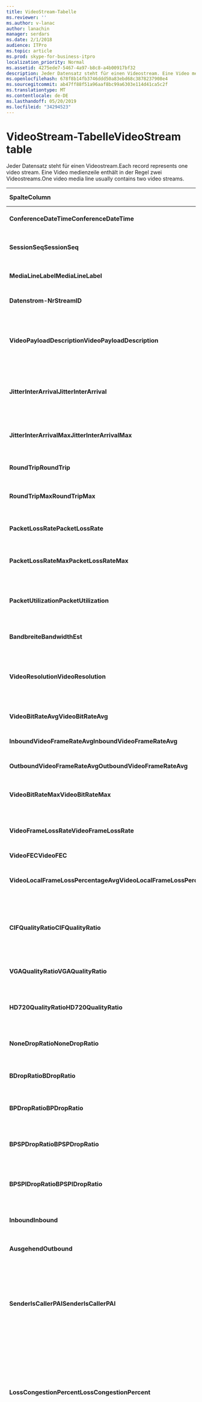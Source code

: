 ```yaml
---
title: VideoStream-Tabelle
ms.reviewer: ''
ms.author: v-lanac
author: lanachin
manager: serdars
ms.date: 2/1/2018
audience: ITPro
ms.topic: article
ms.prod: skype-for-business-itpro
localization_priority: Normal
ms.assetid: 4275ede7-5467-4a97-b8c8-a4b00917bf32
description: Jeder Datensatz steht für einen Videostream. Eine Video medienzeile enthält in der Regel zwei Videostreams.
ms.openlocfilehash: 678f8b14fb3746ddd50a83ebd68c3878237908e4
ms.sourcegitcommit: ab47ff88f51a96aaf8bc99a6303e114d41ca5c2f
ms.translationtype: MT
ms.contentlocale: de-DE
ms.lasthandoff: 05/20/2019
ms.locfileid: "34294523"
---
```

# <a name="videostream-table"></a><span data-ttu-id="c67d3-104">VideoStream-Tabelle</span><span class="sxs-lookup"><span data-stu-id="c67d3-104">VideoStream table</span></span>
 
<span data-ttu-id="c67d3-105">Jeder Datensatz steht für einen Videostream.</span><span class="sxs-lookup"><span data-stu-id="c67d3-105">Each record represents one video stream.</span></span> <span data-ttu-id="c67d3-106">Eine Video medienzeile enthält in der Regel zwei Videostreams.</span><span class="sxs-lookup"><span data-stu-id="c67d3-106">One video media line usually contains two video streams.</span></span>
  
|<span data-ttu-id="c67d3-107">**Spalte**</span><span class="sxs-lookup"><span data-stu-id="c67d3-107">**Column**</span></span>|<span data-ttu-id="c67d3-108">**Datentyp**</span><span class="sxs-lookup"><span data-stu-id="c67d3-108">**Data Type**</span></span>|<span data-ttu-id="c67d3-109">**Schlüssel/Index**</span><span class="sxs-lookup"><span data-stu-id="c67d3-109">**Key/Index**</span></span>|<span data-ttu-id="c67d3-110">**Details**</span><span class="sxs-lookup"><span data-stu-id="c67d3-110">**Details**</span></span>|
|:-----|:-----|:-----|:-----|
|<span data-ttu-id="c67d3-111">**ConferenceDateTime**</span><span class="sxs-lookup"><span data-stu-id="c67d3-111">**ConferenceDateTime**</span></span> <br/> |<span data-ttu-id="c67d3-112">datetime</span><span class="sxs-lookup"><span data-stu-id="c67d3-112">datetime</span></span>  <br/> |<span data-ttu-id="c67d3-113">Primary</span><span class="sxs-lookup"><span data-stu-id="c67d3-113">Primary</span></span>  <br/> |<span data-ttu-id="c67d3-114">In der medialinie- [Tabelle](medialine-0.md)referenziert.</span><span class="sxs-lookup"><span data-stu-id="c67d3-114">Referenced from the [MediaLine table](medialine-0.md).</span></span>  <br/> |
|<span data-ttu-id="c67d3-115">**SessionSeq**</span><span class="sxs-lookup"><span data-stu-id="c67d3-115">**SessionSeq**</span></span> <br/> |<span data-ttu-id="c67d3-116">int</span><span class="sxs-lookup"><span data-stu-id="c67d3-116">int</span></span>  <br/> |<span data-ttu-id="c67d3-117">Primary</span><span class="sxs-lookup"><span data-stu-id="c67d3-117">Primary</span></span>  <br/> |<span data-ttu-id="c67d3-118">R, auf die in der [Tabelle](medialine-0.md)"medialinie" verwiesen wird</span><span class="sxs-lookup"><span data-stu-id="c67d3-118">R Referenced from the [MediaLine table](medialine-0.md).</span></span>  <br/> |
|<span data-ttu-id="c67d3-119">**MediaLineLabel**</span><span class="sxs-lookup"><span data-stu-id="c67d3-119">**MediaLineLabel**</span></span> <br/> |<span data-ttu-id="c67d3-120">tinyint</span><span class="sxs-lookup"><span data-stu-id="c67d3-120">tinyint</span></span>  <br/> |<span data-ttu-id="c67d3-121">Primary</span><span class="sxs-lookup"><span data-stu-id="c67d3-121">Primary</span></span>  <br/> |<span data-ttu-id="c67d3-122">In der medialinie- [Tabelle](medialine-0.md)referenziert.</span><span class="sxs-lookup"><span data-stu-id="c67d3-122">Referenced from the [MediaLine table](medialine-0.md).</span></span>  <br/> |
|<span data-ttu-id="c67d3-123">**Datenstrom-Nr**</span><span class="sxs-lookup"><span data-stu-id="c67d3-123">**StreamID**</span></span> <br/> |<span data-ttu-id="c67d3-124">int</span><span class="sxs-lookup"><span data-stu-id="c67d3-124">int</span></span>  <br/> |<span data-ttu-id="c67d3-125">Primary</span><span class="sxs-lookup"><span data-stu-id="c67d3-125">Primary</span></span>  <br/> |<span data-ttu-id="c67d3-126">Eindeutige ID innerhalb einer medienzeile</span><span class="sxs-lookup"><span data-stu-id="c67d3-126">Unique ID within a media line.</span></span>  <br/> |
|<span data-ttu-id="c67d3-127">**VideoPayloadDescription**</span><span class="sxs-lookup"><span data-stu-id="c67d3-127">**VideoPayloadDescription**</span></span> <br/> |<span data-ttu-id="c67d3-128">smallint</span><span class="sxs-lookup"><span data-stu-id="c67d3-128">smallint</span></span>  <br/> |<span data-ttu-id="c67d3-129">Fremd, primär</span><span class="sxs-lookup"><span data-stu-id="c67d3-129">Foreign, Primary</span></span>  <br/> |<span data-ttu-id="c67d3-130">Nutzlast-Beschreibung.</span><span class="sxs-lookup"><span data-stu-id="c67d3-130">Payload description.</span></span> <span data-ttu-id="c67d3-131">Weitere Informationen finden Sie in der [PayloadDescription-Tabelle](payloaddescription.md) .</span><span class="sxs-lookup"><span data-stu-id="c67d3-131">See the [PayloadDescription table](payloaddescription.md) for more information.</span></span> <br/> |
|<span data-ttu-id="c67d3-132">**JitterInterArrival**</span><span class="sxs-lookup"><span data-stu-id="c67d3-132">**JitterInterArrival**</span></span> <br/> |<span data-ttu-id="c67d3-133">int</span><span class="sxs-lookup"><span data-stu-id="c67d3-133">int</span></span>  <br/> | <br/> |<span data-ttu-id="c67d3-134">Durchschnittlicher Netzwerk-Jitter aus RTCP-Statistiken (Real Time Control Protocol).</span><span class="sxs-lookup"><span data-stu-id="c67d3-134">Average network jitter from Real Time Control Protocol (RTCP) statistics.</span></span>  <br/> |
|<span data-ttu-id="c67d3-135">**JitterInterArrivalMax**</span><span class="sxs-lookup"><span data-stu-id="c67d3-135">**JitterInterArrivalMax**</span></span> <br/> |<span data-ttu-id="c67d3-136">int</span><span class="sxs-lookup"><span data-stu-id="c67d3-136">int</span></span>  <br/> | <br/> |<span data-ttu-id="c67d3-137">Maximaler Netzwerk Jitter während der Videositzung.</span><span class="sxs-lookup"><span data-stu-id="c67d3-137">Maximum network jitter during the video session.</span></span>  <br/> |
|<span data-ttu-id="c67d3-138">**RoundTrip**</span><span class="sxs-lookup"><span data-stu-id="c67d3-138">**RoundTrip**</span></span> <br/> |<span data-ttu-id="c67d3-139">int</span><span class="sxs-lookup"><span data-stu-id="c67d3-139">int</span></span>  <br/> | <br/> |<span data-ttu-id="c67d3-140">Roundtrip-Zeit von RTCP-Statistiken</span><span class="sxs-lookup"><span data-stu-id="c67d3-140">Round trip time from RTCP statistics.</span></span>  <br/> |
|<span data-ttu-id="c67d3-141">**RoundTripMax**</span><span class="sxs-lookup"><span data-stu-id="c67d3-141">**RoundTripMax**</span></span> <br/> |<span data-ttu-id="c67d3-142">int</span><span class="sxs-lookup"><span data-stu-id="c67d3-142">int</span></span>  <br/> | <br/> |<span data-ttu-id="c67d3-143">Maximale Roundtrip-Zeit für den Videostream.</span><span class="sxs-lookup"><span data-stu-id="c67d3-143">Maximum round trip time for the video stream.</span></span>  <br/> |
|<span data-ttu-id="c67d3-144">**PacketLossRate**</span><span class="sxs-lookup"><span data-stu-id="c67d3-144">**PacketLossRate**</span></span> <br/> |<span data-ttu-id="c67d3-145">Dezimal (5; 4)</span><span class="sxs-lookup"><span data-stu-id="c67d3-145">decimal(5,4)</span></span>  <br/> | <br/> |<span data-ttu-id="c67d3-146">Durchschnittliche Paketverlustrate während des Anrufs.</span><span class="sxs-lookup"><span data-stu-id="c67d3-146">Average packet loss rate during the call.</span></span>  <br/> |
|<span data-ttu-id="c67d3-147">**PacketLossRateMax**</span><span class="sxs-lookup"><span data-stu-id="c67d3-147">**PacketLossRateMax**</span></span> <br/> |<span data-ttu-id="c67d3-148">Dezimal (5; 4)</span><span class="sxs-lookup"><span data-stu-id="c67d3-148">decimal(5,4)</span></span>  <br/> | <br/> |<span data-ttu-id="c67d3-149">Maximaler Paketverlust während des Anrufs.</span><span class="sxs-lookup"><span data-stu-id="c67d3-149">Maximum packet loss observed during the call.</span></span>  <br/> |
|<span data-ttu-id="c67d3-150">**PacketUtilization**</span><span class="sxs-lookup"><span data-stu-id="c67d3-150">**PacketUtilization**</span></span> <br/> |<span data-ttu-id="c67d3-151">int</span><span class="sxs-lookup"><span data-stu-id="c67d3-151">int</span></span>  <br/> | <br/> |<span data-ttu-id="c67d3-152">Paketanzahl für den Videostream (Echt Zeit Transport Protokoll, RTP).</span><span class="sxs-lookup"><span data-stu-id="c67d3-152">Packet count for the video stream (Real Time Transport Protocol, RTP).</span></span>  <br/> |
|<span data-ttu-id="c67d3-153">**Bandbreite**</span><span class="sxs-lookup"><span data-stu-id="c67d3-153">**BandwidthEst**</span></span> <br/> |<span data-ttu-id="c67d3-154">int</span><span class="sxs-lookup"><span data-stu-id="c67d3-154">int</span></span>  <br/> | <br/> |<span data-ttu-id="c67d3-155">Bandbreiten Schätzungen für den Videostream.</span><span class="sxs-lookup"><span data-stu-id="c67d3-155">Bandwidth estimates for the video stream.</span></span>  <br/> |
|<span data-ttu-id="c67d3-156">**VideoResolution**</span><span class="sxs-lookup"><span data-stu-id="c67d3-156">**VideoResolution**</span></span> <br/> |<span data-ttu-id="c67d3-157">char (9)</span><span class="sxs-lookup"><span data-stu-id="c67d3-157">char(9)</span></span>  <br/> | <br/> |<span data-ttu-id="c67d3-158">Auflösung des Videos in Pixel Breite multipliziert mit Höhe des Pixels.</span><span class="sxs-lookup"><span data-stu-id="c67d3-158">Resolution of the video in pixels width multiplied by pixels height.</span></span> <span data-ttu-id="c67d3-159">Als Zeichenfolge gemeldet.</span><span class="sxs-lookup"><span data-stu-id="c67d3-159">Reported as a string.</span></span>  <br/> |
|<span data-ttu-id="c67d3-160">**VideoBitRateAvg**</span><span class="sxs-lookup"><span data-stu-id="c67d3-160">**VideoBitRateAvg**</span></span> <br/> |<span data-ttu-id="c67d3-161">int</span><span class="sxs-lookup"><span data-stu-id="c67d3-161">int</span></span>  <br/> | <br/> |<span data-ttu-id="c67d3-162">Durchschnittliche Bitrate des Videodatenstroms.</span><span class="sxs-lookup"><span data-stu-id="c67d3-162">Average bit rate of the video stream.</span></span>  <br/> |
|<span data-ttu-id="c67d3-163">**InboundVideoFrameRateAvg**</span><span class="sxs-lookup"><span data-stu-id="c67d3-163">**InboundVideoFrameRateAvg**</span></span> <br/> |<span data-ttu-id="c67d3-164">Dezimal (9; 4)</span><span class="sxs-lookup"><span data-stu-id="c67d3-164">decimal(9,4)</span></span>  <br/> | <br/> |<span data-ttu-id="c67d3-165">Die empfangene Videobildrate.</span><span class="sxs-lookup"><span data-stu-id="c67d3-165">The video frame rate received.</span></span>  <br/> |
|<span data-ttu-id="c67d3-166">**OutboundVideoFrameRateAvg**</span><span class="sxs-lookup"><span data-stu-id="c67d3-166">**OutboundVideoFrameRateAvg**</span></span> <br/> |<span data-ttu-id="c67d3-167">Dezimal (9; 4)</span><span class="sxs-lookup"><span data-stu-id="c67d3-167">decimal(9,4)</span></span>  <br/> | <br/> |<span data-ttu-id="c67d3-168">Die Videobildrate wird gesendet.</span><span class="sxs-lookup"><span data-stu-id="c67d3-168">The video frame rate sent.</span></span>  <br/> |
|<span data-ttu-id="c67d3-169">**VideoBitRateMax**</span><span class="sxs-lookup"><span data-stu-id="c67d3-169">**VideoBitRateMax**</span></span> <br/> |<span data-ttu-id="c67d3-170">int</span><span class="sxs-lookup"><span data-stu-id="c67d3-170">int</span></span>  <br/> | <br/> |<span data-ttu-id="c67d3-171">Die maximale Video-Bitrate während der Videositzung.</span><span class="sxs-lookup"><span data-stu-id="c67d3-171">The maximum video bit rate during the video session.</span></span>  <br/> |
|<span data-ttu-id="c67d3-172">**VideoFrameLossRate**</span><span class="sxs-lookup"><span data-stu-id="c67d3-172">**VideoFrameLossRate**</span></span> <br/> |<span data-ttu-id="c67d3-173">Dezimal (9; 4)</span><span class="sxs-lookup"><span data-stu-id="c67d3-173">decimal(9,4)</span></span>  <br/> | <br/> |<span data-ttu-id="c67d3-174">Der Prozentsatz der Gesamtzahl der Videoframes, die verloren gehen.</span><span class="sxs-lookup"><span data-stu-id="c67d3-174">The percentage of total video frames that are lost.</span></span>  <br/> |
|<span data-ttu-id="c67d3-175">**VideoFEC**</span><span class="sxs-lookup"><span data-stu-id="c67d3-175">**VideoFEC**</span></span> <br/> |<span data-ttu-id="c67d3-176">bit</span><span class="sxs-lookup"><span data-stu-id="c67d3-176">bit</span></span>  <br/> | <br/> |<span data-ttu-id="c67d3-177">Nicht verfügbar.</span><span class="sxs-lookup"><span data-stu-id="c67d3-177">Not available.</span></span>  <br/> |
|<span data-ttu-id="c67d3-178">**VideoLocalFrameLossPercentageAvg**</span><span class="sxs-lookup"><span data-stu-id="c67d3-178">**VideoLocalFrameLossPercentageAvg**</span></span> <br/> |<span data-ttu-id="c67d3-179">Dezimal (9; 4)</span><span class="sxs-lookup"><span data-stu-id="c67d3-179">decimal(9,4)</span></span>  <br/> ||<span data-ttu-id="c67d3-180">Der Prozentsatz der Gesamtzahl der Videoframes, die verloren gehen.</span><span class="sxs-lookup"><span data-stu-id="c67d3-180">The percentage of total video frames that are lost.</span></span>  <br/> |
|<span data-ttu-id="c67d3-181">**CIFQualityRatio**</span><span class="sxs-lookup"><span data-stu-id="c67d3-181">**CIFQualityRatio**</span></span> <br/> |<span data-ttu-id="c67d3-182">tinyint</span><span class="sxs-lookup"><span data-stu-id="c67d3-182">tinyint</span></span>  <br/> ||<span data-ttu-id="c67d3-183">Der Prozentsatz des Anrufs, der sich in der CIF-Auflösung (Common Interchange Format) befand.</span><span class="sxs-lookup"><span data-stu-id="c67d3-183">The percentage of the call that was at the Common Interchange Format (CIF) resolution.</span></span>  <br/> |
|<span data-ttu-id="c67d3-184">**VGAQualityRatio**</span><span class="sxs-lookup"><span data-stu-id="c67d3-184">**VGAQualityRatio**</span></span> <br/> |<span data-ttu-id="c67d3-185">tinyint</span><span class="sxs-lookup"><span data-stu-id="c67d3-185">tinyint</span></span>  <br/> ||<span data-ttu-id="c67d3-186">Der Prozentsatz des Anrufs mit VGA-Auflösung.</span><span class="sxs-lookup"><span data-stu-id="c67d3-186">The percentage of the call that was at VGA resolution.</span></span>  <br/> |
|<span data-ttu-id="c67d3-187">**HD720QualityRatio**</span><span class="sxs-lookup"><span data-stu-id="c67d3-187">**HD720QualityRatio**</span></span> <br/> |<span data-ttu-id="c67d3-188">tinyint</span><span class="sxs-lookup"><span data-stu-id="c67d3-188">tinyint</span></span>  <br/> ||<span data-ttu-id="c67d3-189">Der Prozentsatz des Anrufs, der mit der HD720-Auflösung erfolgte.</span><span class="sxs-lookup"><span data-stu-id="c67d3-189">The percentage of the call that was at HD720 resolution.</span></span>  <br/> |
|<span data-ttu-id="c67d3-190">**NoneDropRatio**</span><span class="sxs-lookup"><span data-stu-id="c67d3-190">**NoneDropRatio**</span></span> <br/> |<span data-ttu-id="c67d3-191">tinyint</span><span class="sxs-lookup"><span data-stu-id="c67d3-191">tinyint</span></span>  <br/> ||<span data-ttu-id="c67d3-192">Prozentsatz der Anrufdauer ohne Frame-Drop</span><span class="sxs-lookup"><span data-stu-id="c67d3-192">Percentage of call duration with no frame drop.</span></span>  <br/> |
|<span data-ttu-id="c67d3-193">**BDropRatio**</span><span class="sxs-lookup"><span data-stu-id="c67d3-193">**BDropRatio**</span></span> <br/> |<span data-ttu-id="c67d3-194">tinyint</span><span class="sxs-lookup"><span data-stu-id="c67d3-194">tinyint</span></span>  <br/> ||<span data-ttu-id="c67d3-195">Prozentsatz der Anrufdauer mit B-Frame-Abwurf.</span><span class="sxs-lookup"><span data-stu-id="c67d3-195">Percentage of call duration with B frame drop.</span></span>  <br/> |
|<span data-ttu-id="c67d3-196">**BPDropRatio**</span><span class="sxs-lookup"><span data-stu-id="c67d3-196">**BPDropRatio**</span></span> <br/> |<span data-ttu-id="c67d3-197">tinyint</span><span class="sxs-lookup"><span data-stu-id="c67d3-197">tinyint</span></span>  <br/> ||<span data-ttu-id="c67d3-198">Prozentsatz der Anrufdauer mit BP-Frame-Drop.</span><span class="sxs-lookup"><span data-stu-id="c67d3-198">Percentage of call duration with BP frame drop.</span></span>  <br/> |
|<span data-ttu-id="c67d3-199">**BPSPDropRatio**</span><span class="sxs-lookup"><span data-stu-id="c67d3-199">**BPSPDropRatio**</span></span> <br/> |<span data-ttu-id="c67d3-200">tinyint</span><span class="sxs-lookup"><span data-stu-id="c67d3-200">tinyint</span></span>  <br/> ||<span data-ttu-id="c67d3-201">Prozentsatz der Anrufdauer mit BPSP Frame Drop.</span><span class="sxs-lookup"><span data-stu-id="c67d3-201">Percentage of call duration with BPSP frame drop.</span></span>  <br/> |
|<span data-ttu-id="c67d3-202">**BPSPIDropRatio**</span><span class="sxs-lookup"><span data-stu-id="c67d3-202">**BPSPIDropRatio**</span></span> <br/> |<span data-ttu-id="c67d3-203">tinyint</span><span class="sxs-lookup"><span data-stu-id="c67d3-203">tinyint</span></span>  <br/> ||<span data-ttu-id="c67d3-204">Prozentsatz der Anrufdauer mit BPSPI Frame Drop.</span><span class="sxs-lookup"><span data-stu-id="c67d3-204">Percentage of call duration with BPSPI frame drop.</span></span>  <br/> |
|<span data-ttu-id="c67d3-205">**Inbound**</span><span class="sxs-lookup"><span data-stu-id="c67d3-205">**Inbound**</span></span> <br/> |<span data-ttu-id="c67d3-206">bit</span><span class="sxs-lookup"><span data-stu-id="c67d3-206">bit</span></span>  <br/> | <br/> |<span data-ttu-id="c67d3-207">Datenstrom auf Empfängerseite wird empfangen.</span><span class="sxs-lookup"><span data-stu-id="c67d3-207">Stream data on receiver side is received.</span></span>  <br/> |
|<span data-ttu-id="c67d3-208">**Ausgehend**</span><span class="sxs-lookup"><span data-stu-id="c67d3-208">**Outbound**</span></span> <br/> |<span data-ttu-id="c67d3-209">bit</span><span class="sxs-lookup"><span data-stu-id="c67d3-209">bit</span></span>  <br/> | <br/> |<span data-ttu-id="c67d3-210">Datenstrom auf Absenderseite wird empfangen.</span><span class="sxs-lookup"><span data-stu-id="c67d3-210">Stream data on sender side is received.</span></span>  <br/> |
|<span data-ttu-id="c67d3-211">**SenderIsCallerPAI**</span><span class="sxs-lookup"><span data-stu-id="c67d3-211">**SenderIsCallerPAI**</span></span> <br/> |<span data-ttu-id="c67d3-212">bit</span><span class="sxs-lookup"><span data-stu-id="c67d3-212">bit</span></span>  <br/> | <br/> |<span data-ttu-id="c67d3-213">1 bedeutet, dass die Datenstrom Richtung vom Aufrufer zu aufgerufen wird.</span><span class="sxs-lookup"><span data-stu-id="c67d3-213">1 means the stream direction is from the caller to callee.</span></span>  <br/> <span data-ttu-id="c67d3-214">0 bedeutet, dass die Datenstrom Richtung vom aufgerufenen zum Aufrufer ist.</span><span class="sxs-lookup"><span data-stu-id="c67d3-214">0 means the stream direction is from the callee to the caller.</span></span>  <br/> |
|<span data-ttu-id="c67d3-215">**LossCongestionPercent**</span><span class="sxs-lookup"><span data-stu-id="c67d3-215">**LossCongestionPercent**</span></span> <br/> |<span data-ttu-id="c67d3-216">float</span><span class="sxs-lookup"><span data-stu-id="c67d3-216">float</span></span>  <br/> ||<span data-ttu-id="c67d3-217">Gibt den Prozentsatz der Zeit an, zu der sich der Anruf in einem Engpass Zustand befand.</span><span class="sxs-lookup"><span data-stu-id="c67d3-217">Indicates the percentage of the time when the call was in a loss congestion state.</span></span>  <br/> <span data-ttu-id="c67d3-218">Diese Spalte wurde in Microsoft lync Server 2013 eingeführt.</span><span class="sxs-lookup"><span data-stu-id="c67d3-218">This column was introduced in Microsoft Lync Server 2013.</span></span>  <br/> |
|<span data-ttu-id="c67d3-219">**DelayCongestionPercent**</span><span class="sxs-lookup"><span data-stu-id="c67d3-219">**DelayCongestionPercent**</span></span> <br/> |<span data-ttu-id="c67d3-220">float</span><span class="sxs-lookup"><span data-stu-id="c67d3-220">float</span></span>  <br/> ||<span data-ttu-id="c67d3-221">Gibt den Prozentsatz des Anrufs an, während dessen Überlastung durch das verspätete Eintreffen von Netzwerkpaketen verursacht wurde.</span><span class="sxs-lookup"><span data-stu-id="c67d3-221">Indicates the percentage of the call during which congestion was caused by the delayed arrival of network packets.</span></span>  <br/> <span data-ttu-id="c67d3-222">Diese Spalte wurde in Microsoft lync Server 2013 eingeführt.</span><span class="sxs-lookup"><span data-stu-id="c67d3-222">This column was introduced in Microsoft Lync Server 2013.</span></span>  <br/> |
|<span data-ttu-id="c67d3-223">**ContentionDetectedPercent**</span><span class="sxs-lookup"><span data-stu-id="c67d3-223">**ContentionDetectedPercent**</span></span> <br/> |<span data-ttu-id="c67d3-224">float</span><span class="sxs-lookup"><span data-stu-id="c67d3-224">float</span></span>  <br/> ||<span data-ttu-id="c67d3-225">Gibt den Prozentsatz der Zeit an, zu der der Anruf im Wettbewerb um Netzwerkressourcen erfolgte.</span><span class="sxs-lookup"><span data-stu-id="c67d3-225">Indicates the percentage of the time when the call was competing for network resources.</span></span>  <br/> <span data-ttu-id="c67d3-226">Diese Spalte wurde in Microsoft lync Server 2013 eingeführt.</span><span class="sxs-lookup"><span data-stu-id="c67d3-226">This column was introduced in Microsoft Lync Server 2013.</span></span>  <br/> |
|<span data-ttu-id="c67d3-227">**BandwidthEstMin**</span><span class="sxs-lookup"><span data-stu-id="c67d3-227">**BandwidthEstMin**</span></span> <br/> |<span data-ttu-id="c67d3-228">int</span><span class="sxs-lookup"><span data-stu-id="c67d3-228">int</span></span>  <br/> ||<span data-ttu-id="c67d3-229">Minimaler Grad der Bandbreitenschätzung, gemessen während des Anrufs.</span><span class="sxs-lookup"><span data-stu-id="c67d3-229">Minimum amount of bandwidth estimation measured during the call.</span></span>  <br/> <span data-ttu-id="c67d3-230">Diese Spalte wurde in Microsoft lync Server 2013 eingeführt.</span><span class="sxs-lookup"><span data-stu-id="c67d3-230">This column was introduced in Microsoft Lync Server 2013.</span></span>  <br/> |
|<span data-ttu-id="c67d3-231">**BandwidthEstMax**</span><span class="sxs-lookup"><span data-stu-id="c67d3-231">**BandwidthEstMax**</span></span> <br/> |<span data-ttu-id="c67d3-232">int</span><span class="sxs-lookup"><span data-stu-id="c67d3-232">int</span></span>  <br/> ||<span data-ttu-id="c67d3-233">Maximale Menge an Bandbreitenschätzung, die während des Anrufs gemessen wurde.</span><span class="sxs-lookup"><span data-stu-id="c67d3-233">Maximum amount of bandwidth estimation measured during the call.</span></span>  <br/> <span data-ttu-id="c67d3-234">Diese Spalte wurde in Microsoft lync Server 2013 eingeführt.</span><span class="sxs-lookup"><span data-stu-id="c67d3-234">This column was introduced in Microsoft Lync Server 2013.</span></span>  <br/> |
|<span data-ttu-id="c67d3-235">**BandwidthEstStdDev**</span><span class="sxs-lookup"><span data-stu-id="c67d3-235">**BandwidthEstStdDev**</span></span> <br/> |<span data-ttu-id="c67d3-236">int</span><span class="sxs-lookup"><span data-stu-id="c67d3-236">int</span></span>  <br/> ||<span data-ttu-id="c67d3-237">Standard Abweichung der Bandbreitenschätzung, die während des Anrufs gemessen wurde.</span><span class="sxs-lookup"><span data-stu-id="c67d3-237">Standard deviation of the bandwidth estimation measured during the call.</span></span>  <br/> <span data-ttu-id="c67d3-238">Diese Spalte wurde in Microsoft lync Server 2013 eingeführt.</span><span class="sxs-lookup"><span data-stu-id="c67d3-238">This column was introduced in Microsoft Lync Server 2013.</span></span>  <br/> |
|<span data-ttu-id="c67d3-239">**BandwidthEstAvge**</span><span class="sxs-lookup"><span data-stu-id="c67d3-239">**BandwidthEstAvge**</span></span> <br/> |<span data-ttu-id="c67d3-240">int</span><span class="sxs-lookup"><span data-stu-id="c67d3-240">int</span></span>  <br/> ||<span data-ttu-id="c67d3-241">Durchschnittliche Menge an Bandbreitenschätzung, die während des Anrufs gemessen wurde.</span><span class="sxs-lookup"><span data-stu-id="c67d3-241">Average amount of bandwidth estimation measured during the call.</span></span>  <br/> <span data-ttu-id="c67d3-242">Diese Spalte wurde in Microsoft lync Server 2013 eingeführt.</span><span class="sxs-lookup"><span data-stu-id="c67d3-242">This column was introduced in Microsoft Lync Server 2013.</span></span>  <br/> |
|<span data-ttu-id="c67d3-243">**LowBandwidthForMultiview**</span><span class="sxs-lookup"><span data-stu-id="c67d3-243">**LowBandwidthForMultiview**</span></span> <br/> |<span data-ttu-id="c67d3-244">float</span><span class="sxs-lookup"><span data-stu-id="c67d3-244">float</span></span>  <br/> ||<span data-ttu-id="c67d3-245">Prozentsatz des Anrufs, bei dem der Endpunkt festgestellt hat, dass die Netzwerkverbindung MultiView-Video nicht unterstützenkann.</span><span class="sxs-lookup"><span data-stu-id="c67d3-245">Percentage of the call where the endpoint determined that the network connection could not support multiview video.</span></span>  <br/> <span data-ttu-id="c67d3-246">Diese Spalte wurde in Microsoft lync Server 2013 eingeführt.</span><span class="sxs-lookup"><span data-stu-id="c67d3-246">This column was introduced in Microsoft Lync Server 2013.</span></span>  <br/> |
|<span data-ttu-id="c67d3-247">**RelativeOneWayTotal**</span><span class="sxs-lookup"><span data-stu-id="c67d3-247">**RelativeOneWayTotal**</span></span> <br/> |<span data-ttu-id="c67d3-248">float</span><span class="sxs-lookup"><span data-stu-id="c67d3-248">float</span></span>  <br/> ||<span data-ttu-id="c67d3-249">Gesamtzahl der unidirektionalen Latenzzeit.</span><span class="sxs-lookup"><span data-stu-id="c67d3-249">Total amount of one-way latency.</span></span> <span data-ttu-id="c67d3-250">Die relative unidirektionale Latenz misst die Verzögerung zwischen dem Client und dem Server.</span><span class="sxs-lookup"><span data-stu-id="c67d3-250">Relative one-way latency measures the delay between the client and the server.</span></span>  <br/> <span data-ttu-id="c67d3-251">Diese Spalte wurde in Microsoft lync Server 2013 eingeführt.</span><span class="sxs-lookup"><span data-stu-id="c67d3-251">This column was introduced in Microsoft Lync Server 2013.</span></span>  <br/> |
|<span data-ttu-id="c67d3-252">**RelativeOneWayAverage**</span><span class="sxs-lookup"><span data-stu-id="c67d3-252">**RelativeOneWayAverage**</span></span> <br/> |<span data-ttu-id="c67d3-253">float</span><span class="sxs-lookup"><span data-stu-id="c67d3-253">float</span></span>  <br/> ||<span data-ttu-id="c67d3-254">Durchschnittliche Anzahl der unidirektionalen Latenzzeit.</span><span class="sxs-lookup"><span data-stu-id="c67d3-254">Average amount of one-way latency.</span></span> <span data-ttu-id="c67d3-255">Die relative unidirektionale Latenz misst die Verzögerung zwischen dem Client und dem Server.</span><span class="sxs-lookup"><span data-stu-id="c67d3-255">Relative one-way latency measures the delay between the client and the server.</span></span>  <br/> <span data-ttu-id="c67d3-256">Diese Spalte wurde in Microsoft lync Server 2013 eingeführt.</span><span class="sxs-lookup"><span data-stu-id="c67d3-256">This column was introduced in Microsoft Lync Server 2013.</span></span>  <br/> |
|<span data-ttu-id="c67d3-257">**RelativeOneWayMax**</span><span class="sxs-lookup"><span data-stu-id="c67d3-257">**RelativeOneWayMax**</span></span> <br/> |<span data-ttu-id="c67d3-258">float</span><span class="sxs-lookup"><span data-stu-id="c67d3-258">float</span></span>  <br/> ||<span data-ttu-id="c67d3-259">Maximale Anzahl von unidirektionalen Latenzzeiten.</span><span class="sxs-lookup"><span data-stu-id="c67d3-259">Maximum amount of one-way latency.</span></span> <span data-ttu-id="c67d3-260">Die relative unidirektionale Latenz misst die Verzögerung zwischen dem Client und dem Server.</span><span class="sxs-lookup"><span data-stu-id="c67d3-260">Relative one-way latency measures the delay between the client and the server.</span></span>  <br/> <span data-ttu-id="c67d3-261">Diese Spalte wurde in Microsoft lync Server 2013 eingeführt.</span><span class="sxs-lookup"><span data-stu-id="c67d3-261">This column was introduced in Microsoft Lync Server 2013.</span></span>  <br/> |
|<span data-ttu-id="c67d3-262">**RelativeOneWayBurstOccurrences**</span><span class="sxs-lookup"><span data-stu-id="c67d3-262">**RelativeOneWayBurstOccurrences**</span></span> <br/> |<span data-ttu-id="c67d3-263">int</span><span class="sxs-lookup"><span data-stu-id="c67d3-263">int</span></span>  <br/> ||<span data-ttu-id="c67d3-264">Gesamtzahl der einseitigen Burst-Ereignisse.</span><span class="sxs-lookup"><span data-stu-id="c67d3-264">Total one-way burst occurrences.</span></span> <span data-ttu-id="c67d3-265">Eine "bursty"-Übertragung ist eine Übertragung, bei der Daten in unvorhersehbaren Bursts im Gegensatz zu einem unveränderlichen Datenstrom fließen.</span><span class="sxs-lookup"><span data-stu-id="c67d3-265">A "bursty" transmission is a transmission where data flows in unpredictable bursts as opposed to a steady stream.</span></span> <span data-ttu-id="c67d3-266">Diese Metrik misst den Datenfluss zwischen dem Client und dem Server.</span><span class="sxs-lookup"><span data-stu-id="c67d3-266">This metric measures data flow between the client and the server.</span></span>  <br/> <span data-ttu-id="c67d3-267">Diese Spalte wurde in Microsoft lync Server 2013 eingeführt.</span><span class="sxs-lookup"><span data-stu-id="c67d3-267">This column was introduced in Microsoft Lync Server 2013.</span></span>  <br/> |
|<span data-ttu-id="c67d3-268">**RelativeOneWayBurstDensity**</span><span class="sxs-lookup"><span data-stu-id="c67d3-268">**RelativeOneWayBurstDensity**</span></span> <br/> |<span data-ttu-id="c67d3-269">int</span><span class="sxs-lookup"><span data-stu-id="c67d3-269">int</span></span>  <br/> ||<span data-ttu-id="c67d3-270">Totale unidirektionale Burst Dichte.</span><span class="sxs-lookup"><span data-stu-id="c67d3-270">Total one-way burst density.</span></span> <span data-ttu-id="c67d3-271">Eine "bursty"-Übertragung ist eine Übertragung, bei der Daten in unvorhersehbaren Bursts im Gegensatz zu einem unveränderlichen Datenstrom fließen.</span><span class="sxs-lookup"><span data-stu-id="c67d3-271">A "bursty" transmission is a transmission where data flows in unpredictable bursts as opposed to a steady stream.</span></span> <span data-ttu-id="c67d3-272">Diese Metrik misst den Datenfluss zwischen dem Client und dem Server.</span><span class="sxs-lookup"><span data-stu-id="c67d3-272">This metric measures data flow between the client and the server.</span></span>  <br/> <span data-ttu-id="c67d3-273">Diese Spalte wurde in Microsoft lync Server 2013 eingeführt.</span><span class="sxs-lookup"><span data-stu-id="c67d3-273">This column was introduced in Microsoft Lync Server 2013.</span></span>  <br/> |
|<span data-ttu-id="c67d3-274">**RelativeOneWayBurstDuration**</span><span class="sxs-lookup"><span data-stu-id="c67d3-274">**RelativeOneWayBurstDuration**</span></span> <br/> |<span data-ttu-id="c67d3-275">float</span><span class="sxs-lookup"><span data-stu-id="c67d3-275">float</span></span>  <br/> ||<span data-ttu-id="c67d3-276">Gesamtdauer des einseitigen Bursts.</span><span class="sxs-lookup"><span data-stu-id="c67d3-276">Total one-way burst duration.</span></span> <span data-ttu-id="c67d3-277">Eine "bursty"-Übertragung ist eine Übertragung, bei der Daten in unvorhersehbaren Bursts im Gegensatz zu einem unveränderlichen Datenstrom fließen.</span><span class="sxs-lookup"><span data-stu-id="c67d3-277">A "bursty" transmission is a transmission where data flows in unpredictable bursts as opposed to a steady stream.</span></span> <span data-ttu-id="c67d3-278">Diese Metrik misst den Datenfluss zwischen dem Client und dem Server.</span><span class="sxs-lookup"><span data-stu-id="c67d3-278">This metric measures data flow between the client and the server.</span></span>  <br/> <span data-ttu-id="c67d3-279">Diese Spalte wurde in Microsoft lync Server 2013 eingeführt.</span><span class="sxs-lookup"><span data-stu-id="c67d3-279">This column was introduced in Microsoft Lync Server 2013.</span></span>  <br/> |
|<span data-ttu-id="c67d3-280">**RelativeOneWayGapOccurrences**</span><span class="sxs-lookup"><span data-stu-id="c67d3-280">**RelativeOneWayGapOccurrences**</span></span> <br/> |<span data-ttu-id="c67d3-281">int</span><span class="sxs-lookup"><span data-stu-id="c67d3-281">int</span></span>  <br/> ||<span data-ttu-id="c67d3-282">Gesamtanzahl der einseitigen Lücken.</span><span class="sxs-lookup"><span data-stu-id="c67d3-282">Total one-way gap occurrences.</span></span> <span data-ttu-id="c67d3-283">Eine "bursty"-Übertragung ist eine Übertragung, bei der Daten in unvorhersehbaren Bursts im Gegensatz zu einem unveränderlichen Datenstrom fließen. Lücken deuten auf Verzögerungen zwischen diesen Bursts hin.</span><span class="sxs-lookup"><span data-stu-id="c67d3-283">A "bursty" transmission is a transmission where data flows in unpredictable bursts as opposed to a steady stream; gaps indicate delays between these bursts.</span></span> <span data-ttu-id="c67d3-284">Diese Metrik misst den Datenfluss zwischen dem Client und dem Server.</span><span class="sxs-lookup"><span data-stu-id="c67d3-284">This metric measures data flow between the client and the server.</span></span>  <br/> <span data-ttu-id="c67d3-285">Diese Spalte wurde in Microsoft lync Server 2013 eingeführt.</span><span class="sxs-lookup"><span data-stu-id="c67d3-285">This column was introduced in Microsoft Lync Server 2013.</span></span>  <br/> |
|<span data-ttu-id="c67d3-286">**RelativeOneWayGapDensity**</span><span class="sxs-lookup"><span data-stu-id="c67d3-286">**RelativeOneWayGapDensity**</span></span> <br/> |<span data-ttu-id="c67d3-287">float</span><span class="sxs-lookup"><span data-stu-id="c67d3-287">float</span></span>  <br/> ||<span data-ttu-id="c67d3-288">Gesamtdichte für einseitigen Abstand.</span><span class="sxs-lookup"><span data-stu-id="c67d3-288">Total one-way gap density.</span></span> <span data-ttu-id="c67d3-289">Eine "bursty"-Übertragung ist eine Übertragung, bei der Daten in unvorhersehbaren Bursts im Gegensatz zu einem unveränderlichen Datenstrom fließen. Lücken deuten auf Verzögerungen zwischen diesen Bursts hin.</span><span class="sxs-lookup"><span data-stu-id="c67d3-289">A "bursty" transmission is a transmission where data flows in unpredictable bursts as opposed to a steady stream; gaps indicate delays between these bursts.</span></span> <span data-ttu-id="c67d3-290">Diese Metrik misst den Datenfluss zwischen dem Client und dem Server.</span><span class="sxs-lookup"><span data-stu-id="c67d3-290">This metric measures data flow between the client and the server.</span></span>  <br/> <span data-ttu-id="c67d3-291">Diese Spalte wurde in Microsoft lync Server 2013 eingeführt.</span><span class="sxs-lookup"><span data-stu-id="c67d3-291">This column was introduced in Microsoft Lync Server 2013.</span></span>  <br/> |
|<span data-ttu-id="c67d3-292">**RelativeOneWayGapDuration**</span><span class="sxs-lookup"><span data-stu-id="c67d3-292">**RelativeOneWayGapDuration**</span></span> <br/> |<span data-ttu-id="c67d3-293">float</span><span class="sxs-lookup"><span data-stu-id="c67d3-293">float</span></span>  <br/> ||<span data-ttu-id="c67d3-294">Gesamtdauer der einseitigen Lücke</span><span class="sxs-lookup"><span data-stu-id="c67d3-294">Total one-way gap duration.</span></span> <span data-ttu-id="c67d3-295">Eine "bursty"-Übertragung ist eine Übertragung, bei der Daten in unvorhersehbaren Bursts im Gegensatz zu einem unveränderlichen Datenstrom fließen. Lücken deuten auf Verzögerungen zwischen diesen Bursts hin.</span><span class="sxs-lookup"><span data-stu-id="c67d3-295">A "bursty" transmission is a transmission where data flows in unpredictable bursts as opposed to a steady stream; gaps indicate delays between these bursts.</span></span> <span data-ttu-id="c67d3-296">Diese Metrik misst den Datenfluss zwischen dem Client und dem Server.</span><span class="sxs-lookup"><span data-stu-id="c67d3-296">This metric measures data flow between the client and the server.</span></span>  <br/> <span data-ttu-id="c67d3-297">Diese Spalte wurde in Microsoft lync Server 2013 eingeführt.</span><span class="sxs-lookup"><span data-stu-id="c67d3-297">This column was introduced in Microsoft Lync Server 2013.</span></span>  <br/> |
|<span data-ttu-id="c67d3-298">**VideoPacketLossRate**</span><span class="sxs-lookup"><span data-stu-id="c67d3-298">**VideoPacketLossRate**</span></span> <br/> |<span data-ttu-id="c67d3-299">Dezimal (9; 4)</span><span class="sxs-lookup"><span data-stu-id="c67d3-299">decimal(9,4)</span></span>  <br/> ||<span data-ttu-id="c67d3-300">Die Rate, mit der Videopakete verloren gegangen sind.</span><span class="sxs-lookup"><span data-stu-id="c67d3-300">Rate at which video packets were lost.</span></span>  <br/> <span data-ttu-id="c67d3-301">Diese Spalte wurde in Microsoft lync Server 2013 eingeführt.</span><span class="sxs-lookup"><span data-stu-id="c67d3-301">This column was introduced in Microsoft Lync Server 2013.</span></span>  <br/> |
|<span data-ttu-id="c67d3-302">**VideoAllocateBWAvg**</span><span class="sxs-lookup"><span data-stu-id="c67d3-302">**VideoAllocateBWAvg**</span></span> <br/> |<span data-ttu-id="c67d3-303">int</span><span class="sxs-lookup"><span data-stu-id="c67d3-303">int</span></span>  <br/> ||<span data-ttu-id="c67d3-304">Der durchschnittliche Umfang der für Video zugewiesenen Bandbreite.</span><span class="sxs-lookup"><span data-stu-id="c67d3-304">Average amount of bandwidth allocated for video.</span></span>  <br/> <span data-ttu-id="c67d3-305">Diese Spalte wurde in Microsoft lync Server 2013 eingeführt.</span><span class="sxs-lookup"><span data-stu-id="c67d3-305">This column was introduced in Microsoft Lync Server 2013.</span></span>  <br/> |
|<span data-ttu-id="c67d3-306">**SendCodecTypes**</span><span class="sxs-lookup"><span data-stu-id="c67d3-306">**SendCodecTypes**</span></span> <br/> |<span data-ttu-id="c67d3-307">smallint</span><span class="sxs-lookup"><span data-stu-id="c67d3-307">smallint</span></span>  <br/> |<span data-ttu-id="c67d3-308">Fremd</span><span class="sxs-lookup"><span data-stu-id="c67d3-308">Foreign</span></span>  <br/> |<span data-ttu-id="c67d3-309">Der Typ der vom Absender verwendeten Video-Codecs.</span><span class="sxs-lookup"><span data-stu-id="c67d3-309">Type of video codecs used by the sender.</span></span> <span data-ttu-id="c67d3-310">Weitere Informationen finden Sie in der [CodecDescription-Tabelle](codecdescription.md) .</span><span class="sxs-lookup"><span data-stu-id="c67d3-310">See the [CodecDescription table](codecdescription.md) for more information.</span></span> <br/> <span data-ttu-id="c67d3-311">Diese Spalte wurde in Microsoft lync Server 2013 eingeführt.</span><span class="sxs-lookup"><span data-stu-id="c67d3-311">This column was introduced in Microsoft Lync Server 2013.</span></span>  <br/> |
|<span data-ttu-id="c67d3-312">**SendResolutionWidth**</span><span class="sxs-lookup"><span data-stu-id="c67d3-312">**SendResolutionWidth**</span></span> <br/> |<span data-ttu-id="c67d3-313">int</span><span class="sxs-lookup"><span data-stu-id="c67d3-313">int</span></span>  <br/> ||<span data-ttu-id="c67d3-314">Vom Absender verwendete Auflösungsbreite.</span><span class="sxs-lookup"><span data-stu-id="c67d3-314">Resolution width used by the sender.</span></span>  <br/> <span data-ttu-id="c67d3-315">Diese Spalte wurde in Microsoft lync Server 2013 eingeführt.</span><span class="sxs-lookup"><span data-stu-id="c67d3-315">This column was introduced in Microsoft Lync Server 2013.</span></span>  <br/> |
|<span data-ttu-id="c67d3-316">**SendResolutionHeight**</span><span class="sxs-lookup"><span data-stu-id="c67d3-316">**SendResolutionHeight**</span></span> <br/> |<span data-ttu-id="c67d3-317">int</span><span class="sxs-lookup"><span data-stu-id="c67d3-317">int</span></span>  <br/> ||<span data-ttu-id="c67d3-318">Die vom Absender verwendete auflösungshöhe.</span><span class="sxs-lookup"><span data-stu-id="c67d3-318">Resolution height used by the sender.</span></span>  <br/> <span data-ttu-id="c67d3-319">Diese Spalte wurde in Microsoft lync Server 2013 eingeführt.</span><span class="sxs-lookup"><span data-stu-id="c67d3-319">This column was introduced in Microsoft Lync Server 2013.</span></span>  <br/> |
|<span data-ttu-id="c67d3-320">**SendFrameRateAverage**</span><span class="sxs-lookup"><span data-stu-id="c67d3-320">**SendFrameRateAverage**</span></span> <br/> |<span data-ttu-id="c67d3-321">float</span><span class="sxs-lookup"><span data-stu-id="c67d3-321">float</span></span>  <br/> ||<span data-ttu-id="c67d3-322">Durchschnittliche Übertragungsrate für Video-Frames, die vom Absender verwendet wird.</span><span class="sxs-lookup"><span data-stu-id="c67d3-322">Average video frame rate transmission used by the sender.</span></span>  <br/> <span data-ttu-id="c67d3-323">Diese Spalte wurde in Microsoft lync Server 2013 eingeführt.</span><span class="sxs-lookup"><span data-stu-id="c67d3-323">This column was introduced in Microsoft Lync Server 2013.</span></span>  <br/> |
|<span data-ttu-id="c67d3-324">**SendBitRateMaximum**</span><span class="sxs-lookup"><span data-stu-id="c67d3-324">**SendBitRateMaximum**</span></span> <br/> |<span data-ttu-id="c67d3-325">int</span><span class="sxs-lookup"><span data-stu-id="c67d3-325">int</span></span>  <br/> ||<span data-ttu-id="c67d3-326">Die maximale Bitrate für den Absender.</span><span class="sxs-lookup"><span data-stu-id="c67d3-326">Maximum bit rate for the sender.</span></span>  <br/> <span data-ttu-id="c67d3-327">Diese Spalte wurde in Microsoft lync Server 2013 eingeführt.</span><span class="sxs-lookup"><span data-stu-id="c67d3-327">This column was introduced in Microsoft Lync Server 2013.</span></span>  <br/> |
|<span data-ttu-id="c67d3-328">**SendBitRateAverage**</span><span class="sxs-lookup"><span data-stu-id="c67d3-328">**SendBitRateAverage**</span></span> <br/> |<span data-ttu-id="c67d3-329">int</span><span class="sxs-lookup"><span data-stu-id="c67d3-329">int</span></span>  <br/> ||<span data-ttu-id="c67d3-330">Durchschnittliche Bitrate für den Absender.</span><span class="sxs-lookup"><span data-stu-id="c67d3-330">Average bit rate for the sender.</span></span>  <br/> |
|<span data-ttu-id="c67d3-331">**SendVideoStreamsMax**</span><span class="sxs-lookup"><span data-stu-id="c67d3-331">**SendVideoStreamsMax**</span></span> <br/> |<span data-ttu-id="c67d3-332">int</span><span class="sxs-lookup"><span data-stu-id="c67d3-332">int</span></span>  <br/> ||<span data-ttu-id="c67d3-333">Maximale Anzahl der vom Absender verwendeten Videodatenströme.</span><span class="sxs-lookup"><span data-stu-id="c67d3-333">Maximum number of video streams used by the sender.</span></span>  <br/> <span data-ttu-id="c67d3-334">Diese Spalte wurde in Microsoft lync Server 2013 eingeführt.</span><span class="sxs-lookup"><span data-stu-id="c67d3-334">This column was introduced in Microsoft Lync Server 2013.</span></span>  <br/> |
|<span data-ttu-id="c67d3-335">**RecvCodecTypes**</span><span class="sxs-lookup"><span data-stu-id="c67d3-335">**RecvCodecTypes**</span></span> <br/> |<span data-ttu-id="c67d3-336">smallint</span><span class="sxs-lookup"><span data-stu-id="c67d3-336">smallint</span></span>  <br/> |<span data-ttu-id="c67d3-337">Fremd</span><span class="sxs-lookup"><span data-stu-id="c67d3-337">Foreign</span></span>  <br/> |<span data-ttu-id="c67d3-338">Vom Empfänger verwendete Video Codes.</span><span class="sxs-lookup"><span data-stu-id="c67d3-338">Video codes used by the receiver.</span></span> <span data-ttu-id="c67d3-339">Weitere Informationen finden Sie in der [CodecDescription-Tabelle](codecdescription.md) .</span><span class="sxs-lookup"><span data-stu-id="c67d3-339">See the [CodecDescription table](codecdescription.md) for more information.</span></span> <br/> <span data-ttu-id="c67d3-340">Diese Spalte wurde in Microsoft lync Server 2013 eingeführt.</span><span class="sxs-lookup"><span data-stu-id="c67d3-340">This column was introduced in Microsoft Lync Server 2013.</span></span>  <br/> |
|<span data-ttu-id="c67d3-341">**RecvResolutionWidth**</span><span class="sxs-lookup"><span data-stu-id="c67d3-341">**RecvResolutionWidth**</span></span> <br/> |<span data-ttu-id="c67d3-342">int</span><span class="sxs-lookup"><span data-stu-id="c67d3-342">int</span></span>  <br/> ||<span data-ttu-id="c67d3-343">Vom Empfänger verwendete Auflösungsbreite.</span><span class="sxs-lookup"><span data-stu-id="c67d3-343">Resolution width used by the receiver.</span></span>  <br/> <span data-ttu-id="c67d3-344">Diese Spalte wurde in Microsoft lync Server 2013 eingeführt.</span><span class="sxs-lookup"><span data-stu-id="c67d3-344">This column was introduced in Microsoft Lync Server 2013.</span></span>  <br/> |
|<span data-ttu-id="c67d3-345">**RecvResolutionHeight**</span><span class="sxs-lookup"><span data-stu-id="c67d3-345">**RecvResolutionHeight**</span></span> <br/> |<span data-ttu-id="c67d3-346">int</span><span class="sxs-lookup"><span data-stu-id="c67d3-346">int</span></span>  <br/> ||<span data-ttu-id="c67d3-347">Vom Empfänger verwendete auflösungshöhe.</span><span class="sxs-lookup"><span data-stu-id="c67d3-347">Resolution height used by the receiver.</span></span>  <br/> <span data-ttu-id="c67d3-348">Diese Spalte wurde in Microsoft lync Server 2013 eingeführt.</span><span class="sxs-lookup"><span data-stu-id="c67d3-348">This column was introduced in Microsoft Lync Server 2013.</span></span>  <br/> |
|<span data-ttu-id="c67d3-349">**RecvFrameRateAverage**</span><span class="sxs-lookup"><span data-stu-id="c67d3-349">**RecvFrameRateAverage**</span></span> <br/> |<span data-ttu-id="c67d3-350">float</span><span class="sxs-lookup"><span data-stu-id="c67d3-350">float</span></span>  <br/> ||<span data-ttu-id="c67d3-351">Durchschnittliche Videobildrate, die vom Empfänger verwendet wird.</span><span class="sxs-lookup"><span data-stu-id="c67d3-351">Average video frame rate used by the receiver.</span></span>  <br/> <span data-ttu-id="c67d3-352">Diese Spalte wurde in Microsoft lync Server 2013 eingeführt.</span><span class="sxs-lookup"><span data-stu-id="c67d3-352">This column was introduced in Microsoft Lync Server 2013.</span></span>  <br/> |
|<span data-ttu-id="c67d3-353">**RecvBitRateMaximum**</span><span class="sxs-lookup"><span data-stu-id="c67d3-353">**RecvBitRateMaximum**</span></span> <br/> |<span data-ttu-id="c67d3-354">int</span><span class="sxs-lookup"><span data-stu-id="c67d3-354">int</span></span>  <br/> ||<span data-ttu-id="c67d3-355">Maximale Bitrate für den Empfänger.</span><span class="sxs-lookup"><span data-stu-id="c67d3-355">Maximum bit rate for the receiver.</span></span>  <br/> <span data-ttu-id="c67d3-356">Diese Spalte wurde in Microsoft lync Server 2013 eingeführt.</span><span class="sxs-lookup"><span data-stu-id="c67d3-356">This column was introduced in Microsoft Lync Server 2013.</span></span>  <br/> |
|<span data-ttu-id="c67d3-357">**RecvBitRateAverage**</span><span class="sxs-lookup"><span data-stu-id="c67d3-357">**RecvBitRateAverage**</span></span> <br/> |<span data-ttu-id="c67d3-358">int</span><span class="sxs-lookup"><span data-stu-id="c67d3-358">int</span></span>  <br/> ||<span data-ttu-id="c67d3-359">Durchschnittliche Bitrate für den Empfänger.</span><span class="sxs-lookup"><span data-stu-id="c67d3-359">Average bit rate for the receiver.</span></span>  <br/> <span data-ttu-id="c67d3-360">Diese Spalte wurde in Microsoft lync Server 2013 eingeführt.</span><span class="sxs-lookup"><span data-stu-id="c67d3-360">This column was introduced in Microsoft Lync Server 2013.</span></span>  <br/> |
|<span data-ttu-id="c67d3-361">**RecvVideoStreamsMax**</span><span class="sxs-lookup"><span data-stu-id="c67d3-361">**RecvVideoStreamsMax**</span></span> <br/> |<span data-ttu-id="c67d3-362">int</span><span class="sxs-lookup"><span data-stu-id="c67d3-362">int</span></span>  <br/> ||<span data-ttu-id="c67d3-363">Maximale Videodatenströme für den Empfänger.</span><span class="sxs-lookup"><span data-stu-id="c67d3-363">Maximum video streams for the receiver.</span></span>  <br/> <span data-ttu-id="c67d3-364">Diese Spalte wurde in Microsoft lync Server 2013 eingeführt.</span><span class="sxs-lookup"><span data-stu-id="c67d3-364">This column was introduced in Microsoft Lync Server 2013.</span></span>  <br/> |
|<span data-ttu-id="c67d3-365">**RecvVideoStreamsMin**</span><span class="sxs-lookup"><span data-stu-id="c67d3-365">**RecvVideoStreamsMin**</span></span> <br/> |<span data-ttu-id="c67d3-366">int</span><span class="sxs-lookup"><span data-stu-id="c67d3-366">int</span></span>  <br/> ||<span data-ttu-id="c67d3-367">Minimale Videodatenströme für den Empfänger.</span><span class="sxs-lookup"><span data-stu-id="c67d3-367">Minimum video streams for the receiver.</span></span>  <br/> <span data-ttu-id="c67d3-368">Diese Spalte wurde in Microsoft lync Server 2013 eingeführt.</span><span class="sxs-lookup"><span data-stu-id="c67d3-368">This column was introduced in Microsoft Lync Server 2013.</span></span>  <br/> |
|<span data-ttu-id="c67d3-369">**RecvVideoStreamsMode**</span><span class="sxs-lookup"><span data-stu-id="c67d3-369">**RecvVideoStreamsMode**</span></span> <br/> |<span data-ttu-id="c67d3-370">int</span><span class="sxs-lookup"><span data-stu-id="c67d3-370">int</span></span>  <br/> ||<span data-ttu-id="c67d3-371">Video Modus (beispielsweise Katalog oder einzelner Datenstrom) für den Empfänger.</span><span class="sxs-lookup"><span data-stu-id="c67d3-371">Video mode (for example, gallery or single stream) for the receiver.</span></span>  <br/> <span data-ttu-id="c67d3-372">Diese Spalte wurde in Microsoft lync Server 2013 eingeführt.</span><span class="sxs-lookup"><span data-stu-id="c67d3-372">This column was introduced in Microsoft Lync Server 2013.</span></span>  <br/> |
|<span data-ttu-id="c67d3-373">**VideoPostFECPLR**</span><span class="sxs-lookup"><span data-stu-id="c67d3-373">**VideoPostFECPLR**</span></span> <br/> |<span data-ttu-id="c67d3-374">float</span><span class="sxs-lookup"><span data-stu-id="c67d3-374">float</span></span>  <br/> ||<span data-ttu-id="c67d3-375">Die Paketverlustrate, nachdem die weiter Leitungsfehler Korrektur angewendet wurde.</span><span class="sxs-lookup"><span data-stu-id="c67d3-375">Packet loss rate after forward error correction has been applied.</span></span>  <br/> <span data-ttu-id="c67d3-376">Diese Spalte wurde in Microsoft lync Server 2013 eingeführt.</span><span class="sxs-lookup"><span data-stu-id="c67d3-376">This column was introduced in Microsoft Lync Server 2013.</span></span>  <br/> |
|<span data-ttu-id="c67d3-377">**DynamicCapabilityPercent**</span><span class="sxs-lookup"><span data-stu-id="c67d3-377">**DynamicCapabilityPercent**</span></span> <br/> |<span data-ttu-id="c67d3-378">float</span><span class="sxs-lookup"><span data-stu-id="c67d3-378">float</span></span>  <br/> ||<span data-ttu-id="c67d3-379">Der Prozentsatz der Zeit, zu der das Flag für dynamische Funktionen aktiv war.</span><span class="sxs-lookup"><span data-stu-id="c67d3-379">Percentage of time that the dynamic capability flag was active.</span></span>  <br/> <span data-ttu-id="c67d3-380">Diese Spalte wurde in Microsoft lync Server 2013 eingeführt.</span><span class="sxs-lookup"><span data-stu-id="c67d3-380">This column was introduced in Microsoft Lync Server 2013.</span></span>  <br/> |
|<span data-ttu-id="c67d3-381">**ResolutionMin**</span><span class="sxs-lookup"><span data-stu-id="c67d3-381">**ResolutionMin**</span></span> <br/> |<span data-ttu-id="c67d3-382">char (9)</span><span class="sxs-lookup"><span data-stu-id="c67d3-382">char(9)</span></span>  <br/> ||<span data-ttu-id="c67d3-383">Minimale Auflösung während des Anrufs gemessen.</span><span class="sxs-lookup"><span data-stu-id="c67d3-383">Minimum resolution measured during the call.</span></span>  <br/> <span data-ttu-id="c67d3-384">Diese Spalte wurde in Microsoft lync Server 2013 eingeführt.</span><span class="sxs-lookup"><span data-stu-id="c67d3-384">This column was introduced in Microsoft Lync Server 2013.</span></span>  <br/> |
|<span data-ttu-id="c67d3-385">**LowBitRateCallPercent**</span><span class="sxs-lookup"><span data-stu-id="c67d3-385">**LowBitRateCallPercent**</span></span> <br/> |<span data-ttu-id="c67d3-386">float</span><span class="sxs-lookup"><span data-stu-id="c67d3-386">float</span></span>  <br/> ||<span data-ttu-id="c67d3-387">Der Prozentsatz des Anrufs unterhalb des Schwellenwerts für niedrige Bitraten (70 Kbit/s).</span><span class="sxs-lookup"><span data-stu-id="c67d3-387">Percentage of the call below the low bit rate threshold (70 kilobits per second).</span></span>  <br/> <span data-ttu-id="c67d3-388">Diese Spalte wurde in Microsoft lync Server 2013 eingeführt.</span><span class="sxs-lookup"><span data-stu-id="c67d3-388">This column was introduced in Microsoft Lync Server 2013.</span></span>  <br/> |
|<span data-ttu-id="c67d3-389">**Framerate (**</span><span class="sxs-lookup"><span data-stu-id="c67d3-389">**LowFrameRateCallPercent**</span></span> <br/> |<span data-ttu-id="c67d3-390">float</span><span class="sxs-lookup"><span data-stu-id="c67d3-390">float</span></span>  <br/> ||<span data-ttu-id="c67d3-391">Der Prozentsatz des Anrufs unterhalb des Schwellenwerts für niedrige Bildrate (7,5 Frames pro Sekunde, eingehend).</span><span class="sxs-lookup"><span data-stu-id="c67d3-391">Percentage of the call below the low frame rate threshold (7.5 frames per second, inbound).</span></span>  <br/> <span data-ttu-id="c67d3-392">Diese Spalte wurde in Microsoft lync Server 2013 eingeführt.</span><span class="sxs-lookup"><span data-stu-id="c67d3-392">This column was introduced in Microsoft Lync Server 2013.</span></span>  <br/> |
|<span data-ttu-id="c67d3-393">**LowResolutionCallPercent**</span><span class="sxs-lookup"><span data-stu-id="c67d3-393">**LowResolutionCallPercent**</span></span> <br/> |<span data-ttu-id="c67d3-394">float</span><span class="sxs-lookup"><span data-stu-id="c67d3-394">float</span></span>  <br/> ||<span data-ttu-id="c67d3-395">Der Prozentsatz des Anrufs, der mit der niedrigsten Auflösung erfolgte.</span><span class="sxs-lookup"><span data-stu-id="c67d3-395">Percentage of the call that occurred at the lowest resolution.</span></span>  <br/> <span data-ttu-id="c67d3-396">Diese Spalte wurde in Microsoft lync Server 2013 eingeführt.</span><span class="sxs-lookup"><span data-stu-id="c67d3-396">This column was introduced in Microsoft Lync Server 2013.</span></span>  <br/> <span data-ttu-id="c67d3-397">Diese Spalte wurde in Microsoft lync Server 2013 eingeführt.</span><span class="sxs-lookup"><span data-stu-id="c67d3-397">This column was introduced in Microsoft Lync Server 2013.</span></span>  <br/> |
|<span data-ttu-id="c67d3-398">**DurationSeconds**</span><span class="sxs-lookup"><span data-stu-id="c67d3-398">**DurationSeconds**</span></span> <br/> |<span data-ttu-id="c67d3-399">float</span><span class="sxs-lookup"><span data-stu-id="c67d3-399">float</span></span>  <br/> ||<span data-ttu-id="c67d3-400">Die Länge des Anrufs in Sekunden.</span><span class="sxs-lookup"><span data-stu-id="c67d3-400">Length of the call in seconds.</span></span>  <br/> <span data-ttu-id="c67d3-401">Diese Spalte wurde in Microsoft lync Server 2013 eingeführt.</span><span class="sxs-lookup"><span data-stu-id="c67d3-401">This column was introduced in Microsoft Lync Server 2013.</span></span>  <br/> |
|<span data-ttu-id="c67d3-402">**IsAggregatedData**</span><span class="sxs-lookup"><span data-stu-id="c67d3-402">**IsAggregatedData**</span></span> <br/> |<span data-ttu-id="c67d3-403">bit</span><span class="sxs-lookup"><span data-stu-id="c67d3-403">bit</span></span>  <br/> ||<span data-ttu-id="c67d3-404">Gibt an, ob die Daten aus mehreren anrufen aggregiert wurden.</span><span class="sxs-lookup"><span data-stu-id="c67d3-404">Indicates whether the data has been aggregated from multiple calls.</span></span>  <br/> <span data-ttu-id="c67d3-405">Diese Spalte wurde in Microsoft lync Server 2013 eingeführt.</span><span class="sxs-lookup"><span data-stu-id="c67d3-405">This column was introduced in Microsoft Lync Server 2013.</span></span>  <br/> |
   

